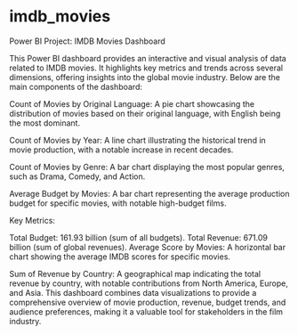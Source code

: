 # imdb_movies
Power BI Project: IMDB Movies Dashboard

This Power BI dashboard provides an interactive and visual analysis of data related to IMDB movies. It highlights key metrics and trends across several dimensions, offering insights into the global movie industry. Below are the main components of the dashboard:

Count of Movies by Original Language: A pie chart showcasing the distribution of movies based on their original language, with English being the most dominant.

Count of Movies by Year: A line chart illustrating the historical trend in movie production, with a notable increase in recent decades.

Count of Movies by Genre: A bar chart displaying the most popular genres, such as Drama, Comedy, and Action.

Average Budget by Movies: A bar chart representing the average production budget for specific movies, with notable high-budget films.

Key Metrics:

Total Budget: 161.93 billion (sum of all budgets).
Total Revenue: 671.09 billion (sum of global revenues).
Average Score by Movies: A horizontal bar chart showing the average IMDB scores for specific movies.

Sum of Revenue by Country: A geographical map indicating the total revenue by country, with notable contributions from North America, Europe, and Asia.
This dashboard combines data visualizations to provide a comprehensive overview of movie production, revenue, budget trends, and audience preferences, making it a valuable tool for stakeholders in the film industry.
